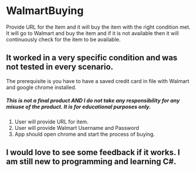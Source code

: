 # WalmartBuying
Provide URL for the Item and it will buy the item with the right condition met. It will go to Walmart and buy the item and if it is not available then it will continuously check 
for the item to be available.

## It worked in a very specific condition and was not tested in every scenario. 

The prerequisite is you have to have a saved credit card in file with Walmart and google chrome installed. 
##### This is not a final product AND I do not take any responsibility for any misuse of the product. It is for educational purposes only. #####

1. User will provide URL for item. 
2. User will provide Walmart Username and Password
3. App should open chrome and start the process of buying.

## I would love to see some feedback if it works. I am still new to programming and learning C#.
